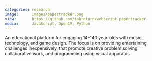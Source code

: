 ```yaml
---
categories: research
image:      images/papertracker.png
view:       https://github.com/tabreturn/webscript-papertracker
media:      JavaScript, OpenCV, Python
---
```

An educational platform for engaging 14–140 year-olds with music, technology,
and game design. The focus is on providing entertaining challenges
inexpensively, that promote creative problem solving, collaborative work, and
programming using visual apparatus.
